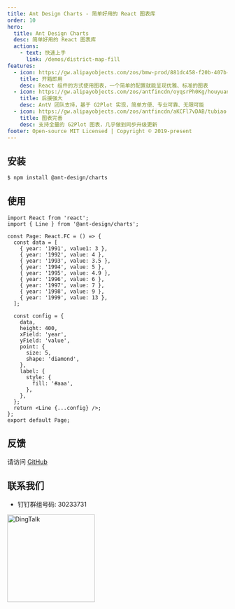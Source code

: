 ```yaml
---
title: Ant Design Charts - 简单好用的 React 图表库
order: 10
hero:
  title: Ant Design Charts
  desc: 简单好用的 React 图表库
  actions:
    - text: 快速上手
      link: /demos/district-map-fill
features:
  - icon: https://gw.alipayobjects.com/zos/bmw-prod/881dc458-f20b-407b-947a-95104b5ec82b/k79dm8ih_w144_h144.png
    title: 开箱即用
    desc: React 组件的方式使用图表，一个简单的配置就能呈现优雅、标准的图表
  - icon: https://gw.alipayobjects.com/zos/antfincdn/oyqsrPh0Kg/houyuan.png
    title: 后援强大
    desc: AntV 团队支持，基于 G2Plot 实现，简单方便、专业可靠、无限可能
  - icon: https://gw.alipayobjects.com/zos/antfincdn/aKCFl7vDAB/tubiao.png
    title: 图表完善
    desc: 支持全量的 G2Plot 图表，几乎做到同步升级更新
footer: Open-source MIT Licensed | Copyright © 2019-present
---
```


## 安装

```bash
$ npm install @ant-design/charts
```

## 使用

```tsx | pure
import React from 'react';
import { Line } from '@ant-design/charts';

const Page: React.FC = () => {
  const data = [
    { year: '1991', value1: 3 },
    { year: '1992', value: 4 },
    { year: '1993', value: 3.5 },
    { year: '1994', value: 5 },
    { year: '1995', value: 4.9 },
    { year: '1996', value: 6 },
    { year: '1997', value: 7 },
    { year: '1998', value: 9 },
    { year: '1999', value: 13 },
  ];

  const config = {
    data,
    height: 400,
    xField: 'year',
    yField: 'value',
    point: {
      size: 5,
      shape: 'diamond',
    },
    label: {
      style: {
        fill: '#aaa',
      },
    },
  };
  return <Line {...config} />;
};
export default Page;
```

## 反馈

请访问 [GitHub](https://github.com/ant-design/ant-design-charts)

## 联系我们

- 钉钉群组号码: 30233731

<img src="https://gw.alipayobjects.com/mdn/rms_d314dd/afts/img/A*g8nmS4bI33EAAAAAAAAAAAAAARQnAQ" width="200" alt="DingTalk">
